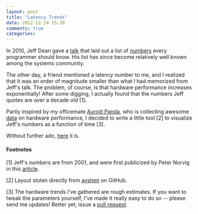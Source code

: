 ```yaml
---
layout: post
title: "Latency Trends"
date: 2012-12-24 15:20
comments: true
categories: 
---
```


In 2010, Jeff Dean gave a [talk](https://goo.gl/0MznW) that laid out
a list of [numbers](https://gist.github.com/2843375) every programmer
should know. His list has since become relatively well known among the systems community.

The other day, a friend mentioned a latency number to me, and I realized that
it was an order of magnitude smaller than what I had memorized from
Jeff's talk. The problem, of course, is that hardware performance increases
exponentially! After some digging, I actually found that the numbers Jeff
quotes are over a decade old [1].

Partly inspired by my officemate [Aurojit Panda](https://www.eecs.berkeley.edu/~apanda/), who is collecting
awesome [data](https://www.eecs.berkeley.edu/~rcs/research/hw_trends.xlsx) on
hardware performance, I decided to write a little tool [2] to visualize Jeff's
numbers as a function of time [3].

Without further ado,
[here](https://www.eecs.berkeley.edu/~rcs/research/interactive_latency.html) it
is.

#### Footnotes

[1] Jeff's numbers are from 2001, and were first publicized by Peter Norvig in this
[article](https://norvig.com/21-days.html#answers).

[2] Layout stolen directly from [ayshen](https://github.com/ayshen) on GitHub.

[3] The hardware trends I've gathered are rough estimates. If you want to tweak
the parameters yourself, I've made it really easy to do so -- please send me
updates! Better yet, issue a [pull request](https://github.com/colin-scott/interactive_latencies).
